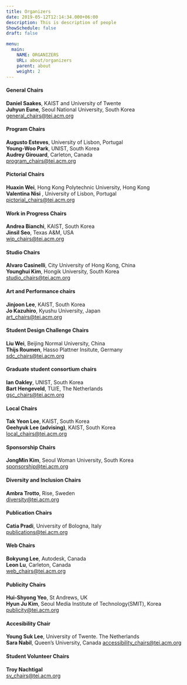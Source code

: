 ```yaml
---
title: Organizers
date: 2019-05-12T12:14:34.000+06:00
description: This is description of people
ShowSchedule: false
draft: false

menu:
  main:
    NAME: ORGANIZERS
    URL: about/organizers
    parent: about
    weight: 2
---
```


#### General Chairs

**Daniel Saakes**, KAIST and University of Twente  
**Juhyun Eune**, Seoul National University, South Korea  
<general_chairs@tei.acm.org>

#### Program Chairs

**Augusto Esteves**, University of Lisbon, Portugal  
**Young-Woo Park**, UNIST, South Korea  
**Audrey Girouard**, Carleton, Canada  
<program_chairs@tei.acm.org>

#### Pictorial Chairs

**Huaxin Wei**, Hong Kong Polytechnic University, Hong Kong  
**Valentina Nisi** , University of Lisbon, Portugal  
<pictorial_chairs@tei.acm.org>

#### Work in Progress Chairs

**Andrea Bianchi**, KAIST, South Korea  
**Jinsil Seo**, Texas A&M, USA  
<wip_chairs@tei.acm.org>

#### Studio Chairs

**Alvaro Casinelli**, City University of Hong Kong, China  
**Younghui Kim**, Hongik University, South Korea  
<studio_chairs@tei.acm.org>

#### Art and Performance chairs

**Jinjoon Lee**, KAIST, South Korea  
**Jo Kazuhiro**, Kyushu University, Japan  
<art_chairs@tei.acm.org>

#### Student Design Challenge Chairs

**Liu Wei**, Beijing Normal University, China  
**Thijs Roumen**, Hasso Plattner Insitute, Germany  
<sdc_chairs@tei.acm.org>

#### Graduate student consortium chairs

**Ian Oakley**, UNIST, South Korea  
**Bart Hengeveld**, TU/E, The Netherlands  
<gsc_chairs@tei.acm.org>

#### Local Chairs

**Tak Yeon Lee**, KAIST, South Korea  
**Geehyuk Lee (advising)**, KAIST, South Korea  
<local_chairs@tei.acm.org>

#### Sponsorship Chairs

**JongMin Kim**, Seoul Woman University, South Korea  
<sponsorship@tei.acm.org>

#### Diversity and Inclusion Chairs

**Ambra Trotto**, Rise, Sweden  
<diversity@tei.acm.org>

#### Publication Chairs

**Catia Pradi**, University of Bologna, Italy  
<publications@tei.acm.org>

#### Web Chairs

**Bokyung Lee**, Autodesk, Canada  
**Leon Lu**, Carleton, Canada  
<web_chairs@tei.acm.org>

#### Publicity Chairs

**Hui-Shyong Yeo**, St Andrews, UK  
**Hyun Ju Kim**, Seoul Media Institute of Technology(SMIT), Korea  
<publicity@tei.acm.org>

#### Accesibility Chair

**Young Suk Lee**, University of Twente. The Netherlands  
**Sara Nabil**, Queen’s University, Canada
<accessibility_chairs@tei.acm.org>

#### Student Volunteer Chairs

**Troy Nachtigal**  
<sv_chairs@tei.acm.org>
